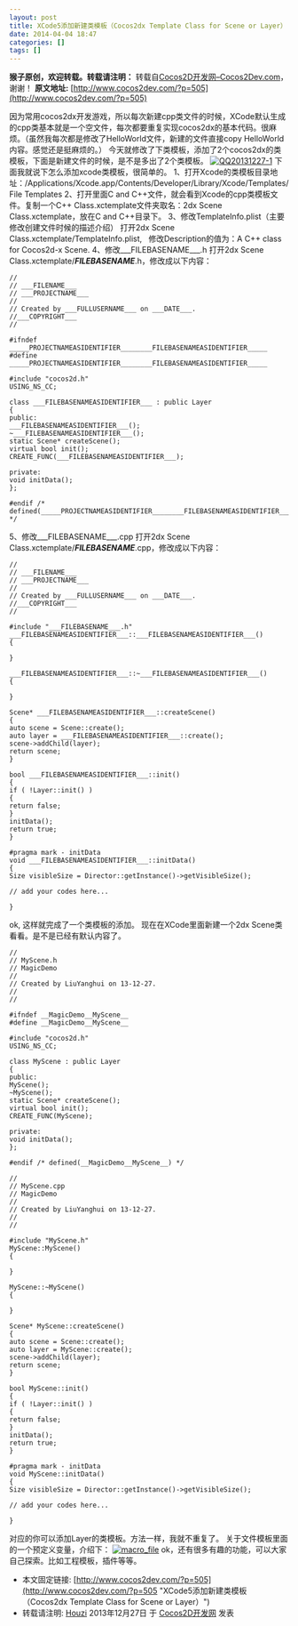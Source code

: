 ```yaml
---
layout: post
title: XCode5添加新建类模板（Cocos2dx Template Class for Scene or Layer）
date: 2014-04-04 18:47
categories: []
tags: []
---
```

**猴子原创，欢迎转载。转载请注明：** 转载自[Cocos2D开发网–Cocos2Dev.com](http://www.cocos2dev.com/)，谢谢！
**原文地址:** [http://www.cocos2dev.com/?p=505](http://www.cocos2dev.com/?p=505)

因为常用cocos2dx开发游戏，所以每次新建cpp类文件的时候，XCode默认生成的cpp类基本就是一个空文件，每次都要重复实现cocos2dx的基本代码。很麻烦。（虽然我每次都是修改了HelloWorld文件，新建的文件直接copy HelloWorld内容。感觉还是挺麻烦的。）
今天就修改了下类模板，添加了2个cocos2dx的类模板，下面是新建文件的时候，是不是多出了2个类模板。
[![QQ20131227-1](http://www.cocos2dev.com/wp-content/uploads/2013/12/QQ20131227-1.png)](http://www.cocos2dev.com/wp-content/uploads/2013/12/QQ20131227-1.png)
下面我就说下怎么添加xcode类模板，很简单的。
1、打开Xcode的类模板目录地址：/Applications/Xcode.app/Contents/Developer/Library/Xcode/Templates/File Templates
2、打开里面C and C++文件，就会看到Xcode的cpp类模板文件。复制一个C++ Class.xctemplate文件夹取名：2dx Scene Class.xctemplate，放在C and C++目录下。
3、修改TemplateInfo.plist（主要修改创建文件时候的描述介绍）
打开2dx Scene Class.xctemplate/TemplateInfo.plist,   修改Description的值为：A C++ class for Cocos2d-x Scene.
4、修改___FILEBASENAME___.h
打开2dx Scene Class.xctemplate/___FILEBASENAME___.h，修改成以下内容：

```objc
//
// ___FILENAME___
// ___PROJECTNAME___
//
// Created by ___FULLUSERNAME___ on ___DATE___.
//___COPYRIGHT___
//

#ifndef _____PROJECTNAMEASIDENTIFIER________FILEBASENAMEASIDENTIFIER_____
#define _____PROJECTNAMEASIDENTIFIER________FILEBASENAMEASIDENTIFIER_____

#include "cocos2d.h"
USING_NS_CC;

class ___FILEBASENAMEASIDENTIFIER___ : public Layer
{
public:
___FILEBASENAMEASIDENTIFIER___();
~___FILEBASENAMEASIDENTIFIER___();
static Scene* createScene();
virtual bool init();
CREATE_FUNC(___FILEBASENAMEASIDENTIFIER___);

private:
void initData();
};

#endif /* defined(_____PROJECTNAMEASIDENTIFIER________FILEBASENAMEASIDENTIFIER_____) */
```

5、修改___FILEBASENAME___.cpp
打开2dx Scene Class.xctemplate/___FILEBASENAME___.cpp，修改成以下内容：

```objc
//
// ___FILENAME___
// ___PROJECTNAME___
//
// Created by ___FULLUSERNAME___ on ___DATE___.
//___COPYRIGHT___
//

#include "___FILEBASENAME___.h"
___FILEBASENAMEASIDENTIFIER___::___FILEBASENAMEASIDENTIFIER___()
{

}

___FILEBASENAMEASIDENTIFIER___::~___FILEBASENAMEASIDENTIFIER___()
{

}

Scene* ___FILEBASENAMEASIDENTIFIER___::createScene()
{
auto scene = Scene::create();
auto layer = ___FILEBASENAMEASIDENTIFIER___::create();
scene->addChild(layer);
return scene;
}

bool ___FILEBASENAMEASIDENTIFIER___::init()
{
if ( !Layer::init() )
{
return false;
}
initData();
return true;
}

#pragma mark - initData
void ___FILEBASENAMEASIDENTIFIER___::initData()
{
Size visibleSize = Director::getInstance()->getVisibleSize();

// add your codes here...

}
```

ok, 这样就完成了一个类模板的添加。
现在在XCode里面新建一个2dx Scene类看看。是不是已经有默认内容了。

```objc
//
// MyScene.h
// MagicDemo
//
// Created by LiuYanghui on 13-12-27.
//
//

#ifndef __MagicDemo__MyScene__
#define __MagicDemo__MyScene__

#include "cocos2d.h"
USING_NS_CC;

class MyScene : public Layer
{
public:
MyScene();
~MyScene();
static Scene* createScene();
virtual bool init();
CREATE_FUNC(MyScene);

private:
void initData();
};

#endif /* defined(__MagicDemo__MyScene__) */
```


```objc
//
// MyScene.cpp
// MagicDemo
//
// Created by LiuYanghui on 13-12-27.
//
//

#include "MyScene.h"
MyScene::MyScene()
{

}

MyScene::~MyScene()
{

}

Scene* MyScene::createScene()
{
auto scene = Scene::create();
auto layer = MyScene::create();
scene->addChild(layer);
return scene;
}

bool MyScene::init()
{
if ( !Layer::init() )
{
return false;
}
initData();
return true;
}

#pragma mark - initData
void MyScene::initData()
{
Size visibleSize = Director::getInstance()->getVisibleSize();

// add your codes here...

}
```

对应的你可以添加Layer的类模板。方法一样，我就不重复了。
关于文件模板里面的一个预定义变量，介绍下：
[![macro_file](http://www.cocos2dev.com/wp-content/uploads/2013/12/macro_file.jpg)](http://www.cocos2dev.com/wp-content/uploads/2013/12/macro_file.jpg)
ok，还有很多有趣的功能，可以大家自己探索。比如工程模板，插件等等。
- 本文固定链接: [http://www.cocos2dev.com/?p=505](http://www.cocos2dev.com/?p=505 "XCode5添加新建类模板（Cocos2dx Template Class for Scene or Layer）")
- 转载请注明: [Houzi](http://www.cocos2dev.com/?author=1 "由Houzi发布") 2013年12月27日 于 [Cocos2D开发网](http://www.cocos2dev.com/ "访问Cocos2D开发网") 发表
